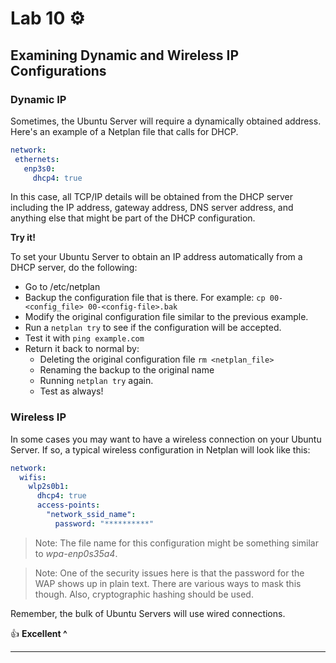 # Lab 10 ⚙️

## Examining Dynamic and Wireless IP Configurations

### Dynamic IP
Sometimes, the Ubuntu Server will require a dynamically obtained address. Here's an example of a Netplan file that calls for DHCP.

```yaml
network: 
 ethernets:
   enp3s0:
     dhcp4: true
```

In this case, all TCP/IP details will be obtained from the DHCP server including the IP address, gateway address, DNS server address, and anything else that might be part of the DHCP configuration. 

**Try it!**

To set your Ubuntu Server to obtain an IP address automatically from a DHCP server, do the following:
- Go to /etc/netplan
- Backup the configuration file that is there. For example: `cp 00-<config_file> 00-<config-file>.bak`
- Modify the original configuration file similar to the previous example. 
- Run a `netplan try` to see if the configuration will be accepted.
- Test it with `ping example.com`
- Return it back to normal by:
  - Deleting the original configuration file `rm <netplan_file>`
  - Renaming the backup to the original name 
  - Running `netplan try` again.
  - Test as always!

### Wireless IP 
In some cases you may want to have a wireless connection on your Ubuntu Server. If so, a typical wireless configuration in Netplan will look like this:

```yaml
network:  
  wifis:
    wlp2s0b1:
      dhcp4: true
      access-points:
        "network_ssid_name":
          password: "**********"
```

> Note: The file name for this configuration might be something similar to *wpa-enp0s35a4*. 

> Note: One of the security issues here is that the password for the WAP shows up in plain text. There are various ways to mask this though. Also, cryptographic hashing should be used.

Remember, the bulk of Ubuntu Servers will use wired connections.

👍 **Excellent ^**

---
